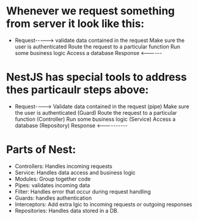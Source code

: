 # Whenever we request something from server it look like this:

- Request-----> 
validate data contained in the request
Make sure the user is authenticated 
Route the request to a particular function
Run some business logic
Access a database
Response  <------

# NestJS has special tools to address thes particaulr steps above:

- Request---->
Validate data contained in the request (pipe)
Make sure the user is authenticated (Guard)
Route the request to a particular function (Controller)
Run some business logic (Service)
Access a database (Repository)
Response <----------

# Parts of Nest:

- Controllers: Handles incoming requests
- Service: Handles data access and business logic
- Modules: Group together code
- Pipes: validates incoming data
- Filter: Handles error that occur during request handling
- Guards: handles authentication
- Interceptors: Add extra lgic to incoming requests or outgoing responses
- Repositories: Handles data stored in a DB.







